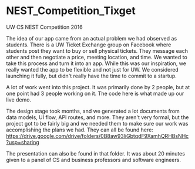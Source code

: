 # NEST_Competition_Tixget
UW CS NEST Competition 2016

The idea of our app came from an actual problem we had observed as students. There is a UW Ticket Exchange group on Facebook where students post they want to buy or sell physical tickets. They message each other and then negotiate a price, meeting location, and time. We wanted to take this process and turn it into an app. While this was our inspiration, we really wanted the app to be flexible and not just for UW. We considered launching it fully, but didn't really have the time to commit to a startup.

A lot of work went into this project. It was primarily done by 2 people, but at one point had 3 people working on it. The code here is what made up our live demo.

The design stage took months, and we generated a lot documents from data models, UI flow, API routes, and more. They aren't very formal, but the project got to be fairly big and we needed them to make sure our work was accomplishing the plans we had. They can all be found here: https://drive.google.com/drive/folders/0B8aw93liGbtqdF9XamhQRHBsNHc?usp=sharing

The presentation can also be found in that folder. It was about 20 minutes given to a panel of CS and business professors and software engineers.

